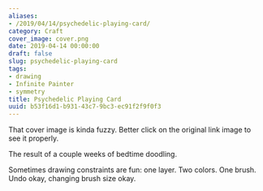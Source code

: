 ```yaml
---
aliases:
- /2019/04/14/psychedelic-playing-card/
category: Craft
cover_image: cover.png
date: 2019-04-14 00:00:00
draft: false
slug: psychedelic-playing-card
tags:
- drawing
- Infinite Painter
- symmetry
title: Psychedelic Playing Card
uuid: b53f16d1-b931-43c7-9bc3-ec91f2f9f0f3
---
```


That cover image is kinda fuzzy. Better click on the original link image to see it properly.

<!--more-->
The result of a couple weeks of bedtime doodling.

Sometimes drawing constraints are fun: one layer. Two colors. One brush. Undo okay, changing brush size okay.